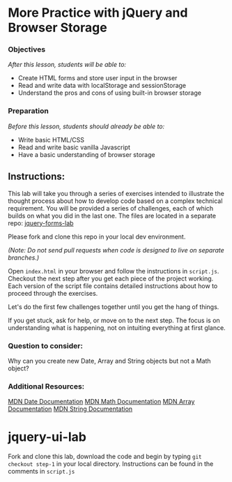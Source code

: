 <!-- 
---
title: More Practice with jQuery and Browser Storage
type: lesson
duration: "1:25"
creator:
    name: Ben Hulan
    city: SF
competencies: Front-end intro
---
 -->

# More Practice with jQuery and Browser Storage

### Objectives
*After this lesson, students will be able to:*

- Create HTML forms and store user input in the browser
- Read and write data with localStorage and sessionStorage
- Understand the pros and cons of using built-in browser storage

### Preparation
*Before this lesson, students should already be able to:*

- Write basic HTML/CSS
- Read and write basic vanilla Javascript
- Have a basic understanding of browser storage

## Instructions:
This lab will take you through a series of exercises intended to illustrate the thought process about how to develop code based on a complex technical requirement. You will be provided a series of challenges, each of which builds on what you did in the last one. The files are located in a separate repo: [jquery-forms-lab](https://github.com/sf-wdi-26/jquery-form-lab)

Please fork and clone this repo in your local dev environment.

_(Note:  Do not send pull requests when code is designed to live on separate branches.)_

Open `index.html` in your browser and follow the instructions in `script.js`. Checkout the next step after you get each piece of the project working. Each version of the script file contains detailed instructions about how to proceed through the exercises.

Let's do the first few challenges together until you get the hang of things.

If you get stuck, ask for help, or move on to the next step. The focus is on understanding what is happening, not on intuiting everything at first glance.


### Question to consider:

Why can you create new Date, Array and String objects but not a Math object?


### Additional Resources:

[MDN Date Documentation](https://developer.mozilla.org/en-US/docs/Web/JavaScript/Reference/Global_Objects/Date)
[MDN Math Documentation](https://developer.mozilla.org/en-US/docs/Web/JavaScript/Reference/Global_Objects/Math)
[MDN Array Documentation](https://developer.mozilla.org/en-US/docs/Web/JavaScript/Reference/Global_Objects/Array)
[MDN String Documentation](https://developer.mozilla.org/en-US/docs/Web/JavaScript/Reference/Global_Objects/String)



# jquery-ui-lab
Fork and clone this lab, download the code and begin by typing `git checkout step-1` in your local directory.
Instructions can be found in the comments in `script.js`
